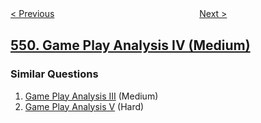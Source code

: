 <!--|This file generated by command(leetcode description); DO NOT EDIT.    |-->
<!--+----------------------------------------------------------------------+-->
<!--|@author    openset <openset.wang@gmail.com>                           |-->
<!--|@link      https://github.com/openset                                 |-->
<!--|@home      https://github.com/openset/leetcode                        |-->
<!--+----------------------------------------------------------------------+-->

[< Previous](https://github.com/openset/leetcode/tree/master/problems/binary-tree-longest-consecutive-sequence-ii "Binary Tree Longest Consecutive Sequence II")
　　　　　　　　　　　　　　　　
[Next >](https://github.com/openset/leetcode/tree/master/problems/student-attendance-record-i "Student Attendance Record I")

## [550. Game Play Analysis IV (Medium)](https://leetcode.com/problems/game-play-analysis-iv "")



### Similar Questions
  1. [Game Play Analysis III](https://github.com/openset/leetcode/tree/master/problems/game-play-analysis-iii) (Medium)
  1. [Game Play Analysis V](https://github.com/openset/leetcode/tree/master/problems/game-play-analysis-v) (Hard)
